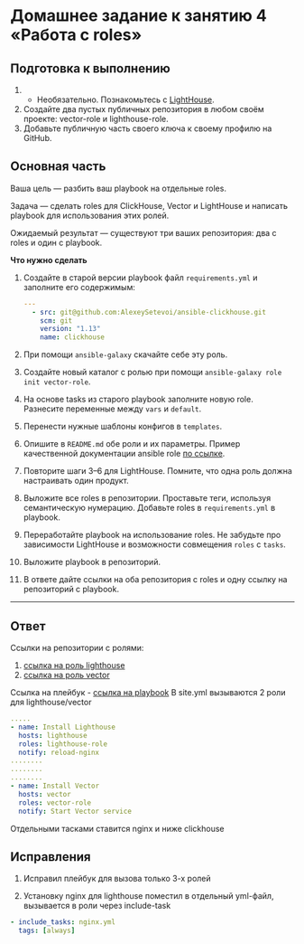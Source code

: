 # Домашнее задание к занятию 4 «Работа с roles»

## Подготовка к выполнению

1. * Необязательно. Познакомьтесь с [LightHouse](https://youtu.be/ymlrNlaHzIY?t=929).
2. Создайте два пустых публичных репозитория в любом своём проекте: vector-role и lighthouse-role.
3. Добавьте публичную часть своего ключа к своему профилю на GitHub.

## Основная часть

Ваша цель — разбить ваш playbook на отдельные roles.

Задача — сделать roles для ClickHouse, Vector и LightHouse и написать playbook для использования этих ролей.

Ожидаемый результат — существуют три ваших репозитория: два с roles и один с playbook.

**Что нужно сделать**

1. Создайте в старой версии playbook файл `requirements.yml` и заполните его содержимым:

   ```yaml
   ---
     - src: git@github.com:AlexeySetevoi/ansible-clickhouse.git
       scm: git
       version: "1.13"
       name: clickhouse
   ```

2. При помощи `ansible-galaxy` скачайте себе эту роль.
3. Создайте новый каталог с ролью при помощи `ansible-galaxy role init vector-role`.
4. На основе tasks из старого playbook заполните новую role. Разнесите переменные между `vars` и `default`.
5. Перенести нужные шаблоны конфигов в `templates`.
6. Опишите в `README.md` обе роли и их параметры. Пример качественной документации ansible role [по ссылке](https://github.com/cloudalchemy/ansible-prometheus).
7. Повторите шаги 3–6 для LightHouse. Помните, что одна роль должна настраивать один продукт.
8. Выложите все roles в репозитории. Проставьте теги, используя семантическую нумерацию. Добавьте roles в `requirements.yml` в playbook.
9. Переработайте playbook на использование roles. Не забудьте про зависимости LightHouse и возможности совмещения `roles` с `tasks`.
10. Выложите playbook в репозиторий.
11. В ответе дайте ссылки на оба репозитория с roles и одну ссылку на репозиторий с playbook.

---

## Ответ
Ссылки на репозитории с ролями:
1. [ссылка на роль lighthouse](https://github.com/ivanmalyshev/lighthouse-role)
2. [ссылка на роль vector](https://github.com/ivanmalyshev/vector-role)

Ссылка на плейбук - [ссылка на playbook](https://github.com/ivanmalyshev/mnt-homeworks/tree/ans-hw04-master/08-ansible-04-role/playbook)
В site.yml вызываются 2 роли для lighthouse/vector
```yaml
.....
- name: Install Lighthouse
  hosts: lighthouse
  roles: lighthouse-role
  notify: reload-nginx
........
........
........
- name: Install Vector
  hosts: vector
  roles: vector-role
  notify: Start Vector service

```

Отдельными тасками ставится nginx и ниже clickhouse

## Исправления

1. Исправил плейбук для вызова только 3-х ролей

2. Установку nginx для lighthouse поместил в отдельный yml-файл, вызывается в роли через include-task
```yaml
- include_tasks: nginx.yml
  tags: [always]
```

